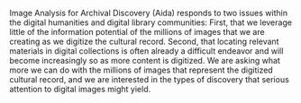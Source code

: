 Image Analysis for Archival Discovery (Aida) responds to two issues within the digital humanities and digital library communities: First, that we leverage little of the information potential of the millions of images that we are creating as we digitize the cultural record. Second, that locating relevant materials in digital collections is often already a difficult endeavor and will become increasingly so as more content is digitized. We are asking what more we can do with the millions of images that represent the digitized cultural record, and we are interested in the types of discovery that serious attention to digital images might yield.
